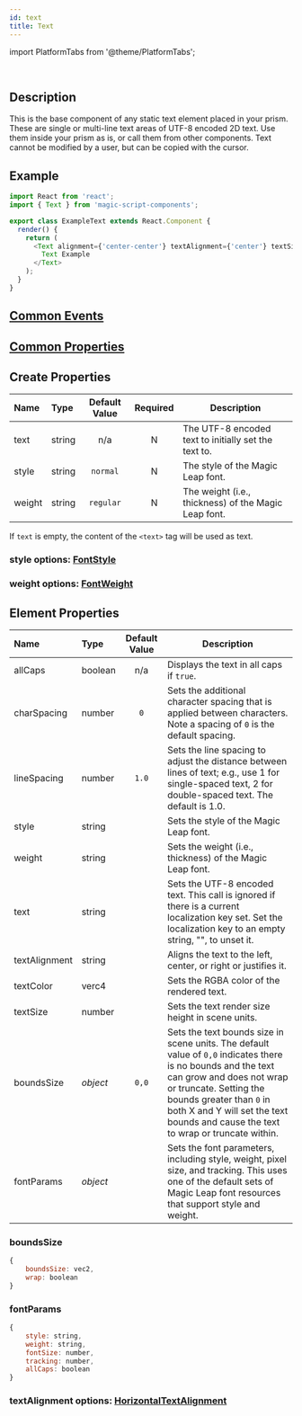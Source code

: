 ```yaml
---
id: text
title: Text
---
```


import PlatformTabs from '@theme/PlatformTabs';

<PlatformTabs component='text' />​

## Description

This is the base component of any static text element placed in your prism. These are single or multi-line text areas of UTF-8 encoded 2D text. Use them inside your prism as is, or call them from other components. Text cannot be modified by a user, but can be copied with the cursor.

## Example

```javascript
import React from 'react';
import { Text } from 'magic-script-components';

export class ExampleText extends React.Component {
  render() {
    return (
      <Text alignment={'center-center'} textAlignment={'center'} textSize={0.1}>
        Text Example
      </Text>
    );
  }
}
```

## [Common Events](../events/CommonEvents.md)

## [Common Properties](../types/Properties.md)

## Create Properties

| Name   | Type   | Default Value | Required | Description                                          |
| :----- | :----- | :-----------: | :------: | ---------------------------------------------------- |
| text   | string |      n/a      |    N     | The UTF-8 encoded text to initially set the text to. |
| style  | string |   `normal`    |    N     | The style of the Magic Leap font.                    |
| weight | string |   `regular`   |    N     | The weight (i.e., thickness) of the Magic Leap font. |

If `text` is empty, the content of the `<text>` tag will be used as text.

### style options: [FontStyle](../types/FontStyle.md)

### weight options: [FontWeight](../types/FontWeight.md)

## Element Properties

| Name          | Type     | Default Value | Description                                                                                                                                                                                                                                                                        |
| :------------ | :------- | :-----------: | ---------------------------------------------------------------------------------------------------------------------------------------------------------------------------------------------------------------------------------------------------------------------------------- |
| allCaps       | boolean  |      n/a      | Displays the text in all caps if `true`.                                                                                                                                                                                                                                           |
| charSpacing   | number   |      `0`      | Sets the additional character spacing that is applied between characters. Note a spacing of `0` is the default spacing.                                                                                                                                                            |
| lineSpacing   | number   |     `1.0`     | Sets the line spacing to adjust the distance between lines of text; e.g., use 1 for single-spaced text, 2 for double-spaced text. The default is 1.0.                                                                                                                              |
| style         | string   |               | Sets the style of the Magic Leap font.                                                                                                                                                                                                                                             |
| weight        | string   |               | Sets the weight (i.e., thickness) of the Magic Leap font.                                                                                                                                                                                                                          |
| text          | string   |               | Sets the UTF-8 encoded text. This call is ignored if there is a current localization key set. Set the localization key to an empty string, "", to unset it.                                                                                                                        |
| textAlignment | string   |               | Aligns the text to the left, center, or right or justifies it.                                                                                                                                                                                                                     |
| textColor     | verc4    |               | Sets the RGBA color of the rendered text.                                                                                                                                                                                                                                          |
| textSize      | number   |               | Sets the text render size height in scene units.                                                                                                                                                                                                                                   |
| boundsSize    | _object_ |     `0,0`     | Sets the text bounds size in scene units. The default value of `0,0` indicates there is no bounds and the text can grow and does not wrap or truncate. Setting the bounds greater than `0` in both X and Y will set the text bounds and cause the text to wrap or truncate within. |
| fontParams    | _object_ |               | Sets the font parameters, including style, weight, pixel size, and tracking. This uses one of the default sets of Magic Leap font resources that support style and weight.                                                                                                         |

### boundsSize

```javascript
{
    boundsSize: vec2,
    wrap: boolean
}
```

### fontParams

```javascript
{
    style: string,
    weight: string,
    fontSize: number,
    tracking: number,
    allCaps: boolean
}
```

### textAlignment options: [HorizontalTextAlignment](../types/HorizontalTextAlignment.md)
